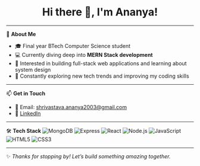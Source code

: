<h1 align="center">Hi there 👋, I'm Ananya!</h1>



---

🌟 **About Me**
- 🎓 Final year BTech Computer Science student  
- 💻 Currently diving deep into **MERN Stack development**  
- 🚀 Interested in building full-stack web applications and learning about system design  
- 🌱 Constantly exploring new tech trends and improving my coding skills

---

📫 **Get in Touch**
- 📧 Email: [shrivastava.ananya2003@gmail.com](mailto:shrivastava.ananya2003@gmail.com)  
- 💼 [LinkedIn](https://www.linkedin.com/in/ananya-shrivastava-8ba5a3225/) 



---

🛠️ **Tech Stack**
![MongoDB](https://img.shields.io/badge/MongoDB-4EA94B?style=for-the-badge&logo=mongodb&logoColor=white)
![Express](https://img.shields.io/badge/Express.js-000000?style=for-the-badge&logo=express&logoColor=white)
![React](https://img.shields.io/badge/React-20232A?style=for-the-badge&logo=react&logoColor=61DAFB)
![Node.js](https://img.shields.io/badge/Node.js-339933?style=for-the-badge&logo=nodedotjs&logoColor=white)
![JavaScript](https://img.shields.io/badge/JavaScript-F7DF1E?style=for-the-badge&logo=javascript&logoColor=black)
![HTML5](https://img.shields.io/badge/HTML5-E34F26?style=for-the-badge&logo=html5&logoColor=white)
![CSS3](https://img.shields.io/badge/CSS3-1572B6?style=for-the-badge&logo=css3&logoColor=white)

---



✨ *Thanks for stopping by! Let’s build something amazing together.*

